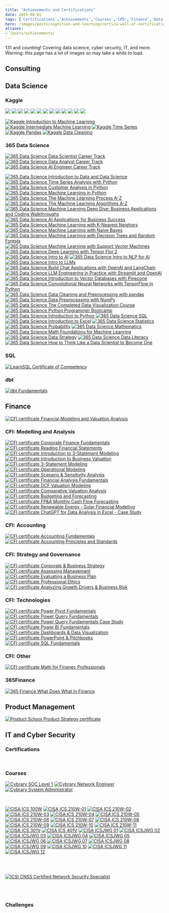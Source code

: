 ```yaml
---
title: "Achievements and Certifications"
date: 2025-08-01
tags: ['Certifications','Achievements','Courses','CPD','Finance','Data Science','Maths']
hero: /images/posts/cognition-and-learning/certs/a-wall-of-certifications.jpg
aliases: 
- /posts/achievements/
---
```


131 <!-- don't forget to update data/sections/accomplishments --> and counting! Covering data science, cyber security, IT, and more. Warning: this page has a lot of images so may take a while to load.

## Consulting

<div data-iframe-width="150" data-iframe-height="270" data-share-badge-id="c3390d0d-3c92-48ad-b2ac-4939e89a4fd4" data-share-badge-host="https://www.credly.com"></div><script type="text/javascript" async src="//cdn.credly.com/assets/utilities/embed.js"></script>

## Data Science

### Kaggle

<img class="kaggle-badge" src="https://www.googleapis.com/download/storage/v1/b/kaggle-user-content/o/inbox%2F1488634%2F9c37cceb9f493bb678dd909e988b1456%2FBadge-1.svg?generation=1727462477436270&amp;alt=media">
<img class="kaggle-badge" src="https://www.googleapis.com/download/storage/v1/b/kaggle-user-content/o/inbox%2F1488634%2F06808571894d065a64243d6ba468be2b%2FBadge-4.svg?generation=1727462524641424&amp;alt=media">
<img class="kaggle-badge" src="https://www.googleapis.com/download/storage/v1/b/kaggle-user-content/o/inbox%2F1488634%2F45be693e46c3d59a48e65f903aad246b%2FBadge-5.svg?generation=1727462562515977&alt=media">
<img class="kaggle-badge" src="https://www.googleapis.com/download/storage/v1/b/kaggle-user-content/o/inbox%2F1488634%2F09e1f99bdf3222934ad7769409ec3f6d%2FBadge-26.svg?generation=1727468059623106&amp;alt=media">
<img class="kaggle-badge" src="https://www.googleapis.com/download/storage/v1/b/kaggle-user-content/o/inbox%2F1488634%2F1e4546d427340e1495b9ee02261e2dc6%2FBadge-34.svg?generation=1727468126171650&amp;alt=media">
<img class="kaggle-badge" src="https://www.googleapis.com/download/storage/v1/b/kaggle-user-content/o/inbox%2F1488634%2F7567026dd0c594f1193b49a98a976056%2FBadge-35.svg?generation=1727468213893504&amp;alt=media">
<img class="kaggle-badge" src="https://www.googleapis.com/download/storage/v1/b/kaggle-user-content/o/inbox%2F1488634%2F28e0e70842ce6972f4d68f5b6ecd549a%2FBadge-12.svg?generation=1727462988946700&amp;alt=media">
<img class="kaggle-badge" src="https://www.googleapis.com/download/storage/v1/b/kaggle-user-content/o/inbox%2F1488634%2Fbd815f5d633db594d07a22a6e3f1067e%2FBadge-43.svg?generation=1727468286042063&amp;alt=media">
<img class="kaggle-badge" src="https://www.googleapis.com/download/storage/v1/b/kaggle-user-content/o/inbox%2F1488634%2F0b96fc543a2faf02467b3dcd5833feff%2FBadge-45.svg?generation=1727468334875991&amp;alt=media">
<img class="kaggle-badge" src="https://www.googleapis.com/download/storage/v1/b/kaggle-user-content/o/inbox%2F1488634%2Fbac00bdcf5aa52c077bef4d95da882f3%2FBadge-37.svg?generation=1727468352009252&amp;alt=media">
<img class="kaggle-badge" src="https://www.googleapis.com/download/storage/v1/b/kaggle-user-content/o/inbox%2F1488634%2F59be06dc5fa3103f7f3d4064730449a4%2FBadge-38.svg?generation=1727468372542689&amp;alt=media">
<img class="kaggle-badge" src="https://www.googleapis.com/download/storage/v1/b/kaggle-user-content/o/inbox%2F304806%2F1677a9768c3edb109351613acb6f8673%2FBadge-57.svg?generation=1731369061704923&amp;alt=media">
<img class="kaggle-badge" src="https://www.googleapis.com/download/storage/v1/b/kaggle-user-content/o/inbox%2F1488634%2F6e139e7278fc9c33210e39baf918967f%2FBadge-53.svg?generation=1727468684057299&amp;alt=media">

<a href="/images/posts/cognition-and-learning/certs/kaggle-itml.jpg" target="_blank"><img class="cert cert-img-quarter" src="/images/posts/cognition-and-learning/certs/kaggle-itml.jpg" alt="Kaggle Introduction to Machine Learning"></a>
<a href="/images/posts/cognition-and-learning/certs/kaggle-iml.jpg" target="_blank"><img class="cert cert-img-quarter" src="/images/posts/cognition-and-learning/certs/kaggle-iml.jpg" alt="Kaggle Intermediate Machine Learning"></a>
<a href="/images/posts/cognition-and-learning/certs/kaggle-ts.jpg" target="_blank"><img class="cert cert-img-quarter" src="/images/posts/cognition-and-learning/certs/kaggle-ts.jpg" alt="Kaggle Time Series"></a>
<a href="/images/posts/cognition-and-learning/certs/kaggle-pandas.jpg" target="_blank"><img class="cert cert-img-quarter" src="/images/posts/cognition-and-learning/certs/kaggle-pandas.jpg" alt="Kaggle Pandas"></a>
<a href="/images/posts/cognition-and-learning/certs/kaggle-dc.jpg" target="_blank"><img class="cert cert-img-quarter" src="/images/posts/cognition-and-learning/certs/kaggle-dc.jpg" alt="Kaggle Data Cleaning"></a>

### 365 Data Science

<a href="https://learn.365datascience.com/c/efd08b4dbe/" target="_blank"><img class="cert cert-img-half" src="/images/posts/cognition-and-learning/certs/365ds-dsct.jpg" alt="365 Data Science Data Scientist Career Track"></a>
<a href="https://learn.365datascience.com/c/0f771dbeee/" target="_blank"><img class="cert cert-img-half" src="/images/posts/cognition-and-learning/certs/365ds-dact.jpg" alt="365 Data Science Data Analyst Career Track"></a>
<a href="https://learn.365datascience.com/c/fb7897ecd0/" target="_blank"><img class="cert cert-img-half" src="/images/posts/cognition-and-learning/certs/365ds-aiect.jpg" alt="365 Data Science AI Engineer Career Track"></a>

<a href="https://learn.365datascience.com/c/9f750edf9f/" target="_blank"><img class="cert cert-img-quarter" src="/images/posts/cognition-and-learning/certs/365ds-itdads.jpg" alt="365 Data Science Introduction to Data and Data Science"></a>
<a href="https://learn.365datascience.com/c/9fd496bdc8/" target="_blank"><img class="cert cert-img-quarter" src="/images/posts/cognition-and-learning/certs/365ds-tsawp.jpg" alt="365 Data Science Time Series Analysis with Python"></a>
<a href="https://learn.365datascience.com/c/9d892be62f/" target="_blank"><img class="cert cert-img-quarter" src="/images/posts/cognition-and-learning/certs/365ds-caip.jpg" alt="365 Data Science Customer Analysis in Python"></a>
<a href="https://learn.365datascience.com/c/60fd65c651/" target="_blank"><img class="cert cert-img-quarter" src="/images/posts/cognition-and-learning/certs/365ds-mlip.jpg" alt="365 Data Science Machine Learning in Python"></a>
<a href="https://learn.365datascience.com/c/ff3edbef5a/" target="_blank"><img class="cert cert-img-quarter" src="/images/posts/cognition-and-learning/certs/365ds-mlpaz.jpg" alt="365 Data Science The Machine Learning Process A-Z"></a>
<a href="https://learn.365datascience.com/c/db7dc08d9e/" target="_blank"><img class="cert cert-img-quarter" src="/images/posts/cognition-and-learning/certs/365ds-mlaaz.jpg" alt="365 Data Science The Machine Learning Algorithms A-Z"></a>
<a href="https://learn.365datascience.com/c/8b040422b3/" target="_blank"><img class="cert cert-img-quarter" src="/images/posts/cognition-and-learning/certs/365ds-mlddbacw.jpg" alt="365 Data Science Machine Learning Deep Dive: Business Applications and Coding Walkthroughs"></a>
<a href="https://learn.365datascience.com/c/dd80871a8a/" target="_blank"><img class="cert cert-img-quarter" src="/images/posts/cognition-and-learning/certs/365ds-aafbs.jpg" alt="365 Data Science AI Applications for Business Success"></a>
<a href="https://learn.365datascience.com/c/5cff65aa7b/" target="_blank"><img class="cert cert-img-quarter" src="/images/posts/cognition-and-learning/certs/365ds-mlknn.jpg" alt="365 Data Science Machine Learning with K-Nearest Neighors"></a>
<a href="https://learn.365datascience.com/c/3a372a598e/" target="_blank"><img class="cert cert-img-quarter" src="/images/posts/cognition-and-learning/certs/365ds-mlwnb.jpg" alt="365 Data Science Machine Learning with Naive Bayes"></a>
<a href="https://learn.365datascience.com/c/e7e907db65/" target="_blank"><img class="cert cert-img-quarter" src="/images/posts/cognition-and-learning/certs/365ds-mlwdtarf.jpg" alt="365 Data Science Machine Learning with Decision Trees and Random Forests"></a>
<a href="https://learn.365datascience.com/c/eb009d39bf/" target="_blank"><img class="cert cert-img-quarter" src="/images/posts/cognition-and-learning/certs/365ds-mlwsvm.jpg" alt="365 Data Science Machine Learning with Support Vector Machines"></a>
<a href="https://learn.365datascience.com/c/120cc09be3/" target="_blank"><img class="cert cert-img-quarter" src="/images/posts/cognition-and-learning/certs/365ds-dlwtf2.jpg" alt="365 Data Science Deep Learning with Tensor Flor 2"></a>
<a href="https://learn.365datascience.com/c/46563e9cbc/" target="_blank"><img class="cert cert-img-quarter" src="/images/posts/cognition-and-learning/certs/365ds-itai.jpg" alt="365 Data Science Intro to AI"></a>
<a href="https://learn.365datascience.com/c/a79763b09c/" target="_blank"><img class="cert cert-img-quarter" src="/images/posts/cognition-and-learning/certs/365ds-itnfa.jpg" alt="365 Data Science Intro to NLP for AI"></a>
<a href="https://learn.365datascience.com/c/42692ff9ad/" target="_blank"><img class="cert cert-img-quarter" src="/images/posts/cognition-and-learning/certs/365ds-itllms.jpg" alt="365 Data Science Intro to LLMs"></a>
<a href="https://learn.365datascience.com/c/b5130462db/" target="_blank"><img class="cert cert-img-quarter" src="/images/posts/cognition-and-learning/certs/365ds-bcawoal.jpg" alt="365 Data Science Build Chat Applications with OpenAI and LangChain"></a>
<a href="https://learn.365datascience.com/c/a932b68505/" target="_blank"><img class="cert cert-img-quarter" src="/images/posts/cognition-and-learning/certs/365ds-leipwsao.jpg" alt="365 Data Science LLM Engineering in Practice with Streamlit and OpenAI"></a>
<a href="https://learn.365datascience.com/c/25d4a2f8d7/" target="_blank"><img class="cert cert-img-quarter" src="/images/posts/cognition-and-learning/certs/365ds-itvdwp.jpg" alt="365 Data Science Introduction to Vector Databases with Pinecone"></a>
<a href="https://learn.365datascience.com/c/25d4a2f8d7/" target="_blank"><img class="cert cert-img-quarter" src="/images/posts/cognition-and-learning/certs/365ds-cnnwtf.jpg" alt="365 Data Science Convolutional Neural Networks with TensorFlow in Python"></a>
<a href="https://learn.365datascience.com/c/a8afd26b5a/" target="_blank"><img class="cert cert-img-quarter" src="/images/posts/cognition-and-learning/certs/365ds-dcpp.jpg" alt="365 Data Science Data Cleaning and Preprocessing with pandas"></a>
<a href="https://learn.365datascience.com/c/d88053e02d/" target="_blank"><img class="cert cert-img-quarter" src="/images/posts/cognition-and-learning/certs/365ds-dpwn.jpg" alt="365 Data Science Data Preprocessing with NumPy"></a>
<a href="https://learn.365datascience.com/c/dad5f3b501/" target="_blank"><img class="cert cert-img-quarter" src="/images/posts/cognition-and-learning/certs/365ds-cdvc.jpg" alt="365 Data Science The Completed Data Visualization Course"></a>
<a href="https://learn.365datascience.com/c/20b4f24f2e/" target="_blank"><img class="cert cert-img-quarter" src="/images/posts/cognition-and-learning/certs/365ds-ppb.jpg" alt="365 Data Science Python Programmer Bootcamp"></a>
<a href="https://learn.365datascience.com/c/8f1999384a/" target="_blank"><img class="cert cert-img-quarter" src="/images/posts/cognition-and-learning/certs/365ds-itp.jpg" alt="365 Data Science Introduction to Python"></a>
<a href="https://learn.365datascience.com/c/ac1f7ba991/" target="_blank"><img class="cert cert-img-quarter" src="/images/posts/cognition-and-learning/certs/365ds-sql.jpg" alt="365 Data Science SQL"></a>
<a href="https://learn.365datascience.com/c/2f79b2bb86/" target="_blank"><img class="cert cert-img-quarter" src="/images/posts/cognition-and-learning/certs/365ds-ite.jpg" alt="365 Data Science Introduction to Excel"></a>
<a href="https://learn.365datascience.com/c/c21095692d/" target="_blank"><img class="cert cert-img-quarter" src="/images/posts/cognition-and-learning/certs/365ds-stats.jpg" alt="365 Data Science Statistics"></a>
<a href="https://learn.365datascience.com/c/6ec4c62de7/" target="_blank"><img class="cert cert-img-quarter" src="/images/posts/cognition-and-learning/certs/365ds-prob.jpg" alt="365 Data Science Probability"></a>
<a href="https://learn.365datascience.com/c/6090c2a7ae/" target="_blank"><img class="cert cert-img-quarter" src="/images/posts/cognition-and-learning/certs/365ds-maths.jpg" alt="365 Data Science Mathematics"></a>
<a href="https://learn.365datascience.com/c/ab8e5bfc37/" target="_blank"><img class="cert cert-img-quarter" src="/images/posts/cognition-and-learning/certs/365ds-mffml.jpg" alt="365 Data Science Math Foundations for Machine Leanring"></a>
<a href="https://learn.365datascience.com/c/109bbab44b/" target="_blank"><img class="cert cert-img-quarter" src="/images/posts/cognition-and-learning/certs/365ds-ds.jpg" alt="365 Data Science Data Strategy"></a>
<a href="https://learn.365datascience.com/c/8b060b2355/" target="_blank"><img class="cert cert-img-quarter" src="/images/posts/cognition-and-learning/certs/365ds-dl.jpg" alt="365 Data Science Data Literacy"></a>
<a href="https://learn.365datascience.com/c/b8be2c94c3/" target="_blank"><img class="cert cert-img-quarter" src="/images/posts/cognition-and-learning/certs/365ds-tlads.jpg" alt="365 Data Science How to Think Like a Data Scientist to Become One"></a>

### SQL

<a href="https://learnsql.com/files/course-certificate/DeayGbRBkIaWcouONIbzXYNFAHJDGkAZzTHIBpxK" target="_blank"><img class="cert cert-img-half" src="/images/posts/cognition-and-learning/certs/lsql-cert-28F16A-02-2025.jpg" alt="LearnSQL Certificate of Competency"></a>

### dbt

<a href="https://credentials.getdbt.com/873e9e88-7bd8-458a-8288-f96fd722b96e" target="_blank"><img class="cert cert-img-quarter" src="/images/posts/cognition-and-learning/certs/dbt-fundamentals.png" alt="dbt Fundamentals"></a>

## Finance

<a href="https://www.credential.net/c5fd8145-4622-4a08-924f-8d2212f40930" target="_blank"><img class="cert cert-img-half" src="/images/posts/cognition-and-learning/certs/CFI-certificate-FMVA.jpg" alt="CFI certificate Financial Modeling and Valuation Analysis"></a>

### CFI: Modelling and Analysis

<a href="https://www.credential.net/824ea71f-2cf9-4df5-bfaa-9084298d753b" target="_blank"><img class="cert cert-img-quarter" src="/images/posts/cognition-and-learning/certs/CFI-certificate-CFF.jpg" alt="CFI certificate Corporate Finance Fundamentals"></a>
<a href="https://www.credential.net/6ea89591-f3eb-477b-b5c4-fc5c9f2a806e" target="_blank"><img class="cert cert-img-quarter" src="/images/posts/cognition-and-learning/certs/CFI-certificate-RFS.jpg" alt="CFI certificate Reading Financial Statements"></a>
<a href="https://www.credential.net/feab1a57-70f8-4e9c-8f16-efe9154bc6a0" target="_blank"><img class="cert cert-img-quarter" src="/images/posts/cognition-and-learning/certs/CFI-certificate-I3SM.jpg" alt="CFI certificate Introduction to 3-Statement Modeling"></a>
<a href="https://www.credential.net/6424b711-a689-4088-b6f7-4e389cedff20" target="_blank"><img class="cert cert-img-quarter" src="/images/posts/cognition-and-learning/certs/CFI-certificate-IBV.jpg" alt="CFI certificate Introduction to Business Valuation"></a>
<a href="https://www.credential.net/dabc847a-1d55-4568-a243-5729489239d5" target="_blank"><img class="cert cert-img-quarter" src="/images/posts/cognition-and-learning/certs/CFI-certificate-3SM.jpg" alt="CFI certificate 3-Statement Modeling"></a>
<a href="https://www.credential.net/291a311a-0c9a-4d6e-b2f0-310419e43c54" target="_blank"><img class="cert cert-img-quarter" src="/images/posts/cognition-and-learning/certs/CFI-certificate-OM.jpg" alt="CFI certificate Operational Modeling"></a>
<a href="https://www.credential.net/a3fe090f-cf44-4a09-8d29-318197f36dca" target="_blank"><img class="cert cert-img-quarter" src="/images/posts/cognition-and-learning/certs/CFI-certificate-SSA.jpg" alt="CFI certificate Scenario & Sensitivity Analysis"></a>
<a href="https://www.credential.net/9c066058-b57b-4e4b-b118-10dd996cde34" target="_blank"><img class="cert cert-img-quarter" src="/images/posts/cognition-and-learning/certs/CFI-certificate-FAF.jpg" alt="CFI certificate Financial Analysis Fundamentals"></a>
<a href="https://www.credential.net/dc714c10-3575-4ed3-9786-40deb983c9e8" target="_blank"><img class="cert cert-img-quarter" src="/images/posts/cognition-and-learning/certs/CFI-certificate-DVM.jpg" alt="CFI certificate DCF Valuation Modeling"></a>
<a href="https://www.credential.net/78195dd5-6372-49b8-89d1-61e33af1ee52" target="_blank"><img class="cert cert-img-quarter" src="/images/posts/cognition-and-learning/certs/CFI-certificate-CVA.jpg" alt="CFI certificate Comparative Valuation Analysis"></a>
<a href="https://www.credential.net/378c7ac0-531a-4b61-9698-807a166cbe13" target="_blank"><img class="cert cert-img-quarter" src="/images/posts/cognition-and-learning/certs/CFI-certificate-BaF.jpg" alt="CFI certificate Budgeting and Forecasting"></a>
<a href="https://www.credential.net/35eb80f7-3fb5-4b20-8fd0-a9a84e19c1a5#acc.uOAF6Sfq" target="_blank"><img class="cert cert-img-quarter" src="/images/posts/cognition-and-learning/certs/CFI-certificate-FPAMCFF.jpg" alt="CFI certificate FP&A Monthly Cash Flow Forecasting"></a>
<a href="https://www.credential.net/7a4fc0a6-0cff-4976-9193-0211a12c976b" target="_blank"><img class="cert cert-img-quarter" src="/images/posts/cognition-and-learning/certs/CFI-certificate-RESFM.jpg" alt="CFI certificate Renewable Energy - Solar Financial Modeling"></a>
<a href="https://www.credential.net/6acb1536-5d93-4a92-812d-cc582f03f603" target="_blank"><img class="cert cert-img-quarter" src="/images/posts/cognition-and-learning/certs/CFI-certificate-CDAE.jpg" alt="CFI certificate ChatGPT for Data Analysis in Excel - Case Study"></a>

### CFI: Accounting

<a href="https://www.credential.net/5aab9e7f-ca85-43f2-ba73-be99e8db44e9" target="_blank"><img class="cert cert-img-quarter" src="/images/posts/cognition-and-learning/certs/CFI-certificate-AF.jpg" alt="CFI certificate Accounting Fundamentals"></a>
<a href="https://www.credential.net/312c35f9-1aa8-4c84-b9ee-95ace09d4fb7" target="_blank"><img class="cert cert-img-quarter" src="/images/posts/cognition-and-learning/certs/CFI-certificate-APS.jpg" alt="CFI certificate Accounting Principles and Standards"></a>

### CFI: Strategy and Governance

<a href="https://www.credential.net/9112ad2f-8142-4e6b-990e-71438c41c1b6" target="_blank"><img class="cert cert-img-quarter" src="/images/posts/cognition-and-learning/certs/CFI-certificate-CBS.jpg" alt="CFI certificate Corporate & Business Strategy"></a>
<a href="https://www.credential.net/4d9c0e51-ba90-4c00-9a80-4ab89a77b0a0" target="_blank"><img class="cert cert-img-quarter" src="/images/posts/cognition-and-learning/certs/CFI-certificate-AM.jpg" alt="CFI certificate Assessing Management"></a>
<a href="https://www.credential.net/bbee3a24-eb2d-489e-9b2f-0fdc2718c5b6" target="_blank"><img class="cert cert-img-quarter" src="/images/posts/cognition-and-learning/certs/CFI-certificate-EBP.jpg" alt="CFI certificate Evaluating a Business Plan"></a>
<a href="https://www.credential.net/9b0f28b5-9224-4d32-9993-fed313d207c7" target="_blank"><img class="cert cert-img-quarter" src="/images/posts/cognition-and-learning/certs/CFI-certificate-PE.jpg" alt="CFI certificate Professional Ethics"></a>
<a href="https://www.credential.net/c2721736-4070-4058-83ff-896c1ca376c4" target="_blank"><img class="cert cert-img-quarter" src="/images/posts/cognition-and-learning/certs/CFI-certificate-AGDBR.jpg" alt="CFI certificate Analyzing Growth Drivers & Business Risk"></a>

### CFI: Technologies

<a href="https://www.credential.net/f04ee428-8605-4fa4-a249-c4fe6108de25" target="_blank"><img class="cert cert-img-quarter" src="/images/posts/cognition-and-learning/certs/CFI-certificate-PPF.jpg" alt="CFI certificate Power Pivot Fundamentals"></a>
<a href="https://www.credential.net/0d129fd2-f089-4b0b-8735-a0843d199c04" target="_blank"><img class="cert cert-img-quarter" src="/images/posts/cognition-and-learning/certs/CFI-certificate-PQF.jpg" alt="CFI certificate Power Query Fundamentals"></a>
<a href="https://www.credential.net/3044bfe9-6d12-4136-a4c2-9024fa319e31" target="_blank"><img class="cert cert-img-quarter" src="/images/posts/cognition-and-learning/certs/CFI-certificate-PQFCS.jpg" alt="CFI certificate Power Query Fundamentals Case Study"></a>
<a href="https://www.credential.net/5c2500fe-9b6b-4716-a7bb-6732f8858673" target="_blank"><img class="cert cert-img-quarter" src="/images/posts/cognition-and-learning/certs/CFI-certificate-PBIF.jpg" alt="CFI certificate Power BI Fundamentals"></a>
<a href="https://www.credential.net/effea637-3c37-45a5-a169-039373ef7c94" target="_blank"><img class="cert cert-img-quarter" src="/images/posts/cognition-and-learning/certs/CFI-certificate-DDV.jpg" alt="CFI certificate Dashboards & Data Visualization"></a>
<a href="https://www.credential.net/fc693442-04e1-4f19-83d3-081f0d2f5625" target="_blank"><img class="cert cert-img-quarter" src="/images/posts/cognition-and-learning/certs/CFI-certificate-PPP.jpg" alt="CFI certificate PowerPoint & Pitchbooks"></a>
<a href="https://www.credential.net/3b3d1585-363e-4711-906a-1d485113bd05" target="_blank"><img class="cert cert-img-quarter" src="/images/posts/cognition-and-learning/certs/CFI-certificate-SQLF.jpg" alt="CFI certificate SQL Fundamentals"></a>

### CFI: Other

<a href="https://www.credential.net/3bd43361-6e23-481e-b42b-9f31283c6691" target="_blank"><img class="cert cert-img-quarter" src="/images/posts/cognition-and-learning/certs/CFI-certificate-MFP.jpg" alt="CFI certificate Math for Finanec Professionals"></a>

### 365Finance

<a href="https://learn.365financialanalyst.com/c/8cdf70934a/" target="_blank"><img class="cert cert-img-quarter" src="/images/posts/cognition-and-learning/certs/365f-wdwif.jpg" alt="365 Finance What Does What In Finance"></a>

## Product Management

<a href="/images/posts/cognition-and-learning/certs/certificate-of-completion-for-product-strategy-microcertification.jpg" target="_blank"><img class="cert cert-img-half" src="/images/posts/cognition-and-learning/certs/certificate-of-completion-for-product-strategy-microcertification.jpg" alt="Product School Product Strategy certificate"></a>

## IT and Cyber Security

### Certifications

<div class="cert" data-iframe-width="150" data-iframe-height="270" data-share-badge-id="e0ee5f5f-d1dd-4cfd-9dca-30866afafe5f" data-share-badge-host="https://www.youracclaim.com"></div><script type="text/javascript" async src="//cdn.youracclaim.com/assets/utilities/embed.js"></script>
<div class="cert" data-iframe-width="150" data-iframe-height="270" data-share-badge-id="b372cf87-a8b0-4f8d-b4fe-f6ef3323729e" data-share-badge-host="https://www.credly.com"></div><script type="text/javascript" async src="//cdn.credly.com/assets/utilities/embed.js"></script>
<div class="cert" data-iframe-width="150" data-iframe-height="270" data-share-badge-id="bac1b4da-8649-43a9-a864-eca08eb011bd" data-share-badge-host="https://www.credly.com"></div><script type="text/javascript" async src="//cdn.credly.com/assets/utilities/embed.js"></script>
<div class="cert" data-iframe-width="150" data-iframe-height="270" data-share-badge-id="4def6ab9-d0fd-4791-b6e5-0cef282da43b" data-share-badge-host="https://www.credly.com"></div><script type="text/javascript" async src="//cdn.credly.com/assets/utilities/embed.js"></script>
<div class="cert" data-iframe-width="150" data-iframe-height="270" data-share-badge-id="53998e82-6426-4023-8c3c-7aa340809459" data-share-badge-host="https://www.credly.com"></div><script type="text/javascript" async src="//cdn.credly.com/assets/utilities/embed.js"></script>
<div class="cert" data-iframe-width="150" data-iframe-height="270" data-share-badge-id="5ea66f70-9a95-42a7-8076-c78c17020de3" data-share-badge-host="https://www.credly.com"></div><script type="text/javascript" async src="//cdn.credly.com/assets/utilities/embed.js"></script>
<div class="cert" data-iframe-width="150" data-iframe-height="270" data-share-badge-id="96f41573-1d1d-4444-82f9-8080038306b8" data-share-badge-host="https://www.youracclaim.com"></div><script type="text/javascript" async src="//cdn.youracclaim.com/assets/utilities/embed.js"></script>
<div class="cert" data-iframe-width="150" data-iframe-height="270" data-share-badge-id="7f0978a0-91f8-4538-abd3-fe601df4a6f6" data-share-badge-host="https://www.youracclaim.com"></div><script type="text/javascript" async src="//cdn.youracclaim.com/assets/utilities/embed.js"></script>
<div class="cert" data-iframe-width="150" data-iframe-height="270" data-share-badge-id="b1d2ba0b-1f2a-4050-b52d-5e5f0654192e" data-share-badge-host="https://www.credly.com"></div><script type="text/javascript" async src="//cdn.credly.com/assets/utilities/embed.js"></script>
<div class="cert" data-iframe-width="150" data-iframe-height="270" data-share-badge-id="3209a1d0-38a8-4c3c-a796-a4ec8dd4cd37" data-share-badge-host="https://www.credly.com"></div><script type="text/javascript" async src="//cdn.credly.com/assets/utilities/embed.js"></script>
<div class="cert" data-iframe-width="150" data-iframe-height="270" data-share-badge-id="d6c6ae61-8164-4656-87de-be988baf1bf9" data-share-badge-host="https://www.credly.com"></div><script type="text/javascript" async src="//cdn.credly.com/assets/utilities/embed.js"></script>

<br>

### Courses

<a href="https://app.cybrary.it/courses/api/certificate/CC-3beb7e33-1435-48ec-9fed-16b0d585baa6/view" target="_blank"><img class="cert cert-img-third" src="/images/posts/cognition-and-learning/certs/cybrary-cert-soc-analyst-level-1.jpg" alt="Cybrary SOC Level 1"></a>
<a href="https://app.cybrary.it/courses/api/certificate/CC-1f4bc6e6-8666-4cee-ab1c-e27178f3ae19/view" target="_blank"><img class="cert cert-img-third" src="/images/posts/cognition-and-learning/certs/cybrary-cert-network-engineer.jpg" alt="Cybrary Network Engineer"></a>
<a href="https://app.cybrary.it/courses/api/certificate/CC-b14d45ad-5e0a-4ffe-ac91-c4f75fc08101/view" target="_blank"><img class="cert cert-img-third" src="/images/posts/cognition-and-learning/certs/cybrary-cert-system-administrator.jpg" alt="Cybrary System Administrator"></a>

<br>

<a href="/images/posts/cognition-and-learning/certs/CISA-ICS-100W.jpg" target="_blank"><img src="/images/posts/cognition-and-learning/certs/CISA-ICS-100W.jpg" alt="CISA ICS 100W" class="cert cert-img-CISA"></a>
<a href="/images/posts/cognition-and-learning/certs/CISA-ICS-210W-01.jpg" target="_blank"><img src="/images/posts/cognition-and-learning/certs/CISA-ICS-210W-01.jpg" alt="CISA ICS 210W-01" class="cert cert-img-CISA"></a>
<a href="/images/posts/cognition-and-learning/certs/CISA-ICS-210W-02.jpg" target="_blank"><img src="/images/posts/cognition-and-learning/certs/CISA-ICS-210W-02.jpg" alt="CISA ICS 210W-02" class="cert cert-img-CISA"></a>
<a href="/images/posts/cognition-and-learning/certs/CISA-ICS-210W-03.jpg" target="_blank"><img src="/images/posts/cognition-and-learning/certs/CISA-ICS-210W-03.jpg" alt="CISA ICS 210W-03" class="cert cert-img-CISA"></a>
<a href="/images/posts/cognition-and-learning/certs/CISA-ICS-210W-04.jpg" target="_blank"><img src="/images/posts/cognition-and-learning/certs/CISA-ICS-210W-04.jpg" alt="CISA ICS 210W-04" class="cert cert-img-CISA"></a>
<a href="/images/posts/cognition-and-learning/certs/CISA-ICS-210W-05.jpg" target="_blank"><img src="/images/posts/cognition-and-learning/certs/CISA-ICS-210W-05.jpg" alt="CISA ICS 210W-05" class="cert cert-img-CISA"></a>
<a href="/images/posts/cognition-and-learning/certs/CISA-ICS-210W-06.jpg" target="_blank"><img src="/images/posts/cognition-and-learning/certs/CISA-ICS-210W-06.jpg" alt="CISA ICS 210W-06" class="cert cert-img-CISA"></a>
<a href="/images/posts/cognition-and-learning/certs/CISA-ICS-210W-07.jpg" target="_blank"><img src="/images/posts/cognition-and-learning/certs/CISA-ICS-210W-07.jpg" alt="CISA ICS 210W-07" class="cert cert-img-CISA"></a>
<a href="/images/posts/cognition-and-learning/certs/CISA-ICS-210W-08.jpg" target="_blank"><img src="/images/posts/cognition-and-learning/certs/CISA-ICS-210W-08.jpg" alt="CISA ICS 210W-08" class="cert cert-img-CISA"></a>
<a href="/images/posts/cognition-and-learning/certs/CISA-ICS-210W-09.jpg" target="_blank"><img src="/images/posts/cognition-and-learning/certs/CISA-ICS-210W-09.jpg" alt="CISA ICS 210W-09" class="cert cert-img-CISA"></a>
<a href="/images/posts/cognition-and-learning/certs/CISA-ICS-210W-10.jpg" target="_blank"><img src="/images/posts/cognition-and-learning/certs/CISA-ICS-210W-10.jpg" alt="CISA ICS 210W-10" class="cert cert-img-CISA"></a>
<a href="/images/posts/cognition-and-learning/certs/CISA-ICS-210W-11.jpg" target="_blank"><img src="/images/posts/cognition-and-learning/certs/CISA-ICS-210W-11.jpg" alt="CISA ICS 210W-11" class="cert cert-img-CISA"></a>
<a href="/images/posts/cognition-and-learning/certs/CISA-ICS-301V.jpg" target="_blank"><img src="/images/posts/cognition-and-learning/certs/CISA-ICS-301V.jpg" alt="CISA ICS 301V" class="cert cert-img-CISA"></a>
<a href="/images/posts/cognition-and-learning/certs/CISA-ICS-401V.jpg" target="_blank"><img src="/images/posts/cognition-and-learning/certs/CISA-ICS-401V.jpg" alt="CISA ICS 401V" class="cert cert-img-CISA"></a>
<a href="/images/posts/cognition-and-learning/certs/CISA-ICSJWG-01.jpg" target="_blank"><img src="/images/posts/cognition-and-learning/certs/CISA-ICSJWG-01.jpg" alt="CISA ICSJWG 01" class="cert cert-img-CISA"></a>
<a href="/images/posts/cognition-and-learning/certs/CISA-ICSJWG-02.jpg" target="_blank"><img src="/images/posts/cognition-and-learning/certs/CISA-ICSJWG-02.jpg" alt="CISA ICSJWG 02" class="cert cert-img-CISA"></a>
<a href="/images/posts/cognition-and-learning/certs/CISA-ICSJWG-03.jpg" target="_blank"><img src="/images/posts/cognition-and-learning/certs/CISA-ICSJWG-03.jpg" alt="CISA ICSJWG 03" class="cert cert-img-CISA"></a>
<a href="/images/posts/cognition-and-learning/certs/CISA-ICSJWG-04.jpg" target="_blank"><img src="/images/posts/cognition-and-learning/certs/CISA-ICSJWG-04.jpg" alt="CISA ICSJWG 04" class="cert cert-img-CISA"></a>
<a href="/images/posts/cognition-and-learning/certs/CISA-ICSJWG-05.jpg" target="_blank"><img src="/images/posts/cognition-and-learning/certs/CISA-ICSJWG-05.jpg" alt="CISA ICSJWG 05" class="cert cert-img-CISA"></a>
<a href="/images/posts/cognition-and-learning/certs/CISA-ICSJWG-06.jpg" target="_blank"><img src="/images/posts/cognition-and-learning/certs/CISA-ICSJWG-06.jpg" alt="CISA ICSJWG 06" class="cert cert-img-CISA"></a>
<a href="/images/posts/cognition-and-learning/certs/CISA-ICSJWG-07.jpg" target="_blank"><img src="/images/posts/cognition-and-learning/certs/CISA-ICSJWG-07.jpg" alt="CISA ICSJWG 07" class="cert cert-img-CISA"></a>
<a href="/images/posts/cognition-and-learning/certs/CISA-ICSJWG-08.jpg" target="_blank"><img src="/images/posts/cognition-and-learning/certs/CISA-ICSJWG-08.jpg" alt="CISA ICSJWG 08" class="cert cert-img-CISA"></a>
<a href="/images/posts/cognition-and-learning/certs/CISA-ICSJWG-09.jpg" target="_blank"><img src="/images/posts/cognition-and-learning/certs/CISA-ICSJWG-09.jpg" alt="CISA ICSJWG 09" class="cert cert-img-CISA"></a>
<a href="/images/posts/cognition-and-learning/certs/CISA-ICSJWG-10.jpg" target="_blank"><img src="/images/posts/cognition-and-learning/certs/CISA-ICSJWG-10.jpg" alt="CISA ICSJWG 10" class="cert cert-img-CISA"></a>
<a href="/images/posts/cognition-and-learning/certs/CISA-ICSJWG-11.jpg" target="_blank"><img src="/images/posts/cognition-and-learning/certs/CISA-ICSJWG-11.jpg" alt="CISA ICSJWG 11" class="cert cert-img-CISA"></a>
<a href="/images/posts/cognition-and-learning/certs/CISA-ICSJWG-12.jpg" target="_blank"><img src="/images/posts/cognition-and-learning/certs/CISA-ICSJWG-12.jpg" alt="CISA ICSJWG 12" class="cert cert-img-CISA"></a>

<br><br>

<a href="https://www.credential.net/9d3651d4-c667-4095-9029-7e6281f6774f" target="_blank"><img  class="cert cert-img-third" src="https://api.accredible.com/v1/frontend/credential_website_embed_image/certificate/18385810" alt="ICSI CNSS Certified Network Security Specialist"></a>

<br><br>

### Challenges

<script src="https://tryhackme.com/badge/97839"></script>

